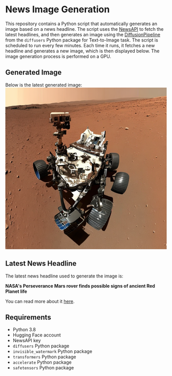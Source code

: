 # News Image Generation
This repository contains a Python script that automatically generates an image based on a news headline. The script uses the [NewsAPI](https://newsapi.org/) to fetch the latest headlines, and then generates an image using the [DiffusionPipeline](https://github.com/huggingface/diffusers) from the `diffusers` Python package for Text-to-Image task.
The script is scheduled to run every few minutes. Each time it runs, it fetches a new headline and generates a new image, which is then displayed below. The image generation process is performed on a GPU.

## Generated Image
Below is the latest generated image:
![Generated Image](image.png)

## Latest News Headline
The latest news headline used to generate the image is:

**NASA's Perseverance Mars rover finds possible signs of ancient Red Planet life**

You can read more about it [here](https://news.google.com/rss/articles/CBMid0FVX3lxTFA2NGFlMlJZWWRWN2I0MWhtSUdzUHZ2MktBYk45M2pqbks1OWNVd3BmaXFQa1NfTEphWUNoazNtR1NhcTRtNUx0Z3EwUVk0YXpFVnpEenZZSklFSWFTUEtFWUNoc3RqUUVMTEZyQmRhT25NTHU5VE00?oc=5).

## Requirements
- Python 3.8
- Hugging Face account
- NewsAPI key
- `diffusers` Python package
- `invisible_watermark` Python package
- `transformers` Python package
- `accelerate` Python package
- `safetensors` Python package

